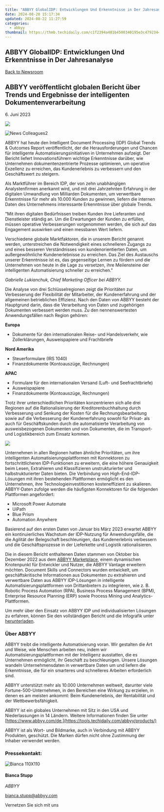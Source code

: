 ```yaml
---
title: "ABBYY GlobalIDP: Entwicklungen Und Erkenntnisse in Der Jahresanalyse"
date: 2024-08-20 15:17:34
updated: 2024-08-22 11:27:59
categories:
  - abbyy
thumbnail: https://thmb.techidaily.com/c1f2394a481b4500340195e3c4792344b150afff1dec50e97267f5b7542797ed.jpeg
---
```


## ABBYY GlobalIDP: Entwicklungen Und Erkenntnisse in Der Jahresanalyse

[Back to Newsroom](https://tools.techidaily.com/abbyy/products/)

## ABBYY veröffentlicht globalen Bericht über Trends und Ergebnisse der intelligenten Dokumentenverarbeitung

6\. Juni 2023

![](https://content.abbyy.com/-/media/project/abbyy/abbyy/branchtemplates/shutterstock_1272462163_1296-x-729.jpg?h=729&iar=0&w=1296)

![News Colleagues2](https://static1.abbyy.com/abbyycommedia/33744/news-colleagues2.jpg) 

ABBYY hat heute den Intelligent Document Processing (IDP) Global Trends & Outcomes Report veröffentlicht, der die Herausforderungen und Chancen für intelligente Automatisierungsinitiativen in Unternehmen aufzeigt. Der Bericht liefert Innovationsführern wichtige Erkenntnisse darüber, wie Unternehmen dokumentenzentrierte Prozesse optimieren, um operative Exzellenz zu erreichen, das Kundenerlebnis zu verbessern und den Geschäftswert zu steigern.

Als Marktführer im Bereich IDP, der von zehn unabhängigen Analystenfirmen anerkannt wird, und mit drei Jahrzehnten Erfahrung in der digitalen Umwandlung von Milliarden Dokumenten, um verwertbare Erkenntnisse für mehr als 10.000 Kunden zu gewinnen, liefern die internen Daten des Unternehmens interessante Erkenntnisse über globale Trends.

"Mit ihren digitalen Bedürfnissen treiben Kunden ihre Lieferanten und Dienstleister ständig an. Um die Erwartungen der Kunden zu erfüllen, müssen operative Verbesserungen vorgenommen werden, die sich auf das Engagement auswirken und einen messbaren Wert liefern.   
  
Verschiedene globale Marktfaktoren, die in unserem Bericht genannt werden, unterstreichen die Notwendigkeit eines schnelleren Zugangs zu und eines besseren Verständnisses von kundenorientierten Daten, um außergewöhnliche Kundenerlebnisse zu erreichen. Das Ziel des Austauschs unserer Erkenntnisse ist es, das gegenseitige Lernen zu fördern und die Unternehmen von heute in die Lage zu versetzen, ihre Meilensteine der intelligenten Automatisierung schneller zu erreichen."

_Gabrielle Lukianchuk, Chief Marketing Officer bei ABBYY._

Die Analyse von drei Schlüsselregionen zeigt die Prioritäten zur Verbesserung der Flexibilität der Mitarbeiter, der Kundenerfahrung und der allgemeinen betrieblichen Effizienz. Nach den Daten von ABBYY besteht der Hauptgrund darin, dass die Verarbeitung von Daten und zugehörigen Dokumenten verbessert werden muss. Zu den nennenswertesten Anwendungsfällen nach Region gehören:

**Europa**

* Dokumente für den internationalen Reise- und Handelsverkehr, wie Zollerklärungen, Ausweispapiere und Frachtbriefe

**Nord Amerika**

* Steuerformulare (IRS 1040)
* Finanzdokumente (Kontoauszüge, Rechnungen)

**APAC**

* Formulare für den internationalen Versand (Luft- und Seefrachtbriefe)
* Ausweispapiere
* Finanzdokumente (Kontoauszüge, Rechnungen)

Trotz ihrer unterschiedlichen Prioritäten konzentrieren sich alle drei Regionen auf die Rationalisierung der Kreditorenbuchhaltung durch Verbesserung und Senkung der Kosten für die Rechnungsbearbeitung sowie auf die Verbesserung der Kundenerfahrung sowohl für Privat- als auch für Geschäftskunden durch die automatisierte Verarbeitung von ausweisbezogenen Dokumenten und von Dokumenten, die im Transport- und Logistikbereich zum Einsatz kommen.

![](https://static1.abbyy.com/abbyycommedia/37318/idp-trendsoutcomes-infographic-may-2023-de.jpg?width=950&height=593)

Unternehmen in allen Regionen hatten ähnliche Prioritäten, um ihre intelligenten Automatisierungsplattformen mit Konnektoren zu fortschrittlicheren IDP-Funktionen zu erweitern, die eine höhere Genauigkeit beim Lesen, Extrahieren und Klassifizieren unstrukturierter und halbstrukturierter Daten bieten. Die Verbindung von High-End-IDP-Lösungen mit ihren bestehenden Plattformen ermöglicht es den Unternehmen, ihre Technologieinvestitionen kosteneffizient zu skalieren. ABBYY-Daten zufolge werden die häufigsten Konnektoren für die folgenden Plattformen angefordert:

* Microsoft Power Automate
* UiPath
* Blue Prism
* Automation Anywhere

Basierend auf den ersten Daten von Januar bis März 2023 erwartet ABBYY ein kontinuierliches Wachstum der IDP-Nutzung für Anwendungsfälle, die die Agilität der Belegschaft beschleunigen, das Kundenerlebnis verbessern und die Geschäftsprozesse in der Lieferkette und Logistik rationalisieren.

Die in diesem Bericht enthaltenen Daten stammen von Oktober bis Dezember 2022 aus dem [ABBYY Marketplace](https://tools.techidaily.com/abbyy/products/), einem dynamischen Knotenpunkt für Entwickler und Nutzer, die ABBYY Vantage erweitern möchten. Document Skills und Connectors wurden entwickelt, um geschäftskritische Informationen aus Dokumenten zu extrahieren und verwertbare Daten aus ABBYY IDP-Lösungen in intelligente Automatisierungsplattformen von Drittanbietern zu integrieren, wie z. B. Robotic Process Automation (RPA), Business Process Management (BPM), Enterprise Resource Planning (ERP) sowie Process Mining und Analytics-Plattformen.

Um mehr über den Einsatz von ABBYY IDP und individualisierten Lösungen zu erfahren, können Sie den vollständigen Bericht und die Infografik unter [herunterladen](https://tools.techidaily.com/abbyy/products/).

### Über ABBYY

ABBYY treibt die intelligente Automatisierung voran. Wir gestalten die Art und Weise, wie Menschen arbeiten neu, indem wir Automatisierungsplattformen mit der Intelligenz ausstatten, die es Unternehmen ermöglicht, ihr Geschäft zu beschleunigen. Unsere Lösungen wandeln Unternehmensdaten in verwertbare Daten um und liefern die Erkenntnisse, die für ein smarteres und schnelleres Arbeiten erforderlich sind.

ABBYY unterstützt mehr als 10.000 Unternehmen weltweit, darunter viele Fortune-500-Unternehmen, in den Bereichen eine Wirkung zu erzielen, in denen es am meisten ankommt: Beim Kundenerlebnis, der Rentabilität und der Wettbewerbsfähigkeit.

ABBYY ist ein globales Unternehmen mit Sitz in den USA und Niederlassungen in 14 Ländern. Weitere Informationen finden Sie unter [https://www.abbyy.com/de.](https://tools.techidaily.com/abbyy/products/)

ABBYY ist als Wort- und Bildmarke, auch in Verbindung mit ABBYY Produkten, geschützt. Die Marken dürfen nicht ohne Zustimmung der Inhaber verwendet werden.

### Pressekontakt:

![Bianca 110X110](https://static2.abbyy.com/abbyycommedia/36222/bianca-110x110.png)

#### Bianca Stupp

_ABBYY_

[bianca.stupp@abbyy.com](https://tools.techidaily.com/abbyy/products/) 

Vernetzen Sie sich mit uns

<ins class="adsbygoogle"
     style="display:block"
     data-ad-format="autorelaxed"
     data-ad-client="ca-pub-7571918770474297"
     data-ad-slot="1223367746"></ins>



<ins class="adsbygoogle"
     style="display:block"
     data-ad-client="ca-pub-7571918770474297"
     data-ad-slot="8358498916"
     data-ad-format="auto"
     data-full-width-responsive="true"></ins>
